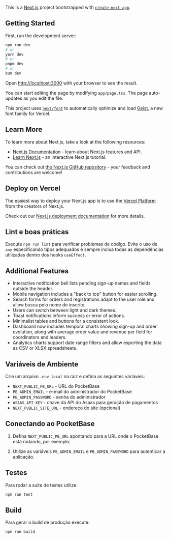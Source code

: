This is a [Next.js](https://nextjs.org) project bootstrapped with [`create-next-app`](https://nextjs.org/docs/app/api-reference/cli/create-next-app).

## Getting Started

First, run the development server:

```bash
npm run dev
# or
yarn dev
# or
pnpm dev
# or
bun dev
```

Open [http://localhost:3000](http://localhost:3000) with your browser to see the result.

You can start editing the page by modifying `app/page.tsx`. The page auto-updates as you edit the file.

This project uses [`next/font`](https://nextjs.org/docs/app/building-your-application/optimizing/fonts) to automatically optimize and load [Geist](https://vercel.com/font), a new font family for Vercel.

## Learn More

To learn more about Next.js, take a look at the following resources:

- [Next.js Documentation](https://nextjs.org/docs) - learn about Next.js features and API.
- [Learn Next.js](https://nextjs.org/learn) - an interactive Next.js tutorial.

You can check out [the Next.js GitHub repository](https://github.com/vercel/next.js) - your feedback and contributions are welcome!

## Deploy on Vercel

The easiest way to deploy your Next.js app is to use the [Vercel Platform](https://vercel.com/new?utm_medium=default-template&filter=next.js&utm_source=create-next-app&utm_campaign=create-next-app-readme) from the creators of Next.js.

Check out our [Next.js deployment documentation](https://nextjs.org/docs/app/building-your-application/deploying) for more details.

## Lint e boas práticas

Execute `npm run lint` para verificar problemas de código. Evite o uso de `any` especificando tipos adequados e sempre inclua todas as dependências utilizadas dentro dos hooks `useEffect`.

## Additional Features

- Interactive notification bell lists pending sign-up names and fields outside
  the header.
- Mobile navigation includes a "back to top" button for easier scrolling.
- Search forms for orders and registrations adapt to the user role and allow
  busca pelo nome do inscrito.
- Users can switch between light and dark themes.
- Toast notifications inform success or error of actions.
- Minimalist tables and buttons for a consistent look.
- Dashboard now includes temporal charts showing sign-up and order evolution,
  along with average order value and revenue per field for coordinators and
  leaders.
- Analytics charts support date range filters and allow exporting the data as
  CSV or XLSX spreadsheets.


## Variáveis de Ambiente

Crie um arquivo `.env.local` na raiz e defina as seguintes variáveis:

- `NEXT_PUBLIC_PB_URL` - URL do PocketBase
- `PB_ADMIN_EMAIL` - e-mail do administrador do PocketBase
- `PB_ADMIN_PASSWORD` - senha do administrador
- `ASAAS_API_KEY` - chave da API do Asaas para geração de pagamentos
- `NEXT_PUBLIC_SITE_URL` - endereço do site (opcional)

## Conectando ao PocketBase


1. Defina `NEXT_PUBLIC_PB_URL` apontando para a URL onde o PocketBase está rodando, por exemplo:


2. Utilize as variáveis `PB_ADMIN_EMAIL` e `PB_ADMIN_PASSWORD` para autenticar a aplicação.


## Testes

Para rodar a suíte de testes utilize:

```bash
npm run test
```

## Build

Para gerar o build de produção execute:

```bash
npm run build
```
